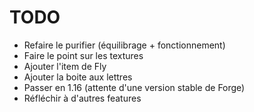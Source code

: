 # TODO
- Refaire le purifier (équilibrage + fonctionnement)
- Faire le point sur les textures
- Ajouter l'item de Fly
- Ajouter la boite aux lettres
- Passer en 1.16 (attente d'une version stable de Forge)
- Réfléchir à d'autres features
